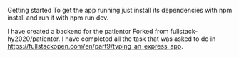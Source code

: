 Getting started
To get the app running just install its dependencies with npm install and run it with npm run dev.

I have created a backend for the patientor Forked from fullstack-hy2020/patientor. 
I have completed all the task that was asked to do in https://fullstackopen.com/en/part9/typing_an_express_app.